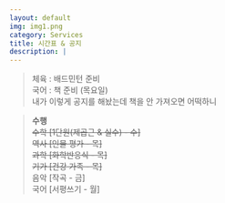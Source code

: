 ```yaml
---
layout: default
img: img1.png
category: Services
title: 시간표 & 공지
description: |
---
```

  
     
  > 체육 : 배드민턴 준비           
  > 국어 : 책 준비 (목요일)         
  > 내가 이렇게 공지를 해놨는데 책을 안 가져오면 어떡하니       
     
  > **수행**      
  > ~~수학 [1단원(제곱근 & 실수) - 수]~~    
  > ~~역사 [인물 평가 - 목]~~      
  > ~~과학 [화학반응식 - 목]~~      
  > ~~기가 [건강 가족 - 목]~~     
  > 음악 [작곡 - 금]      
  > 국어 [서평쓰기 - 월]    
  >       